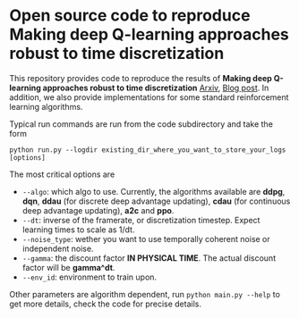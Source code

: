# Open source code to reproduce Making deep Q-learning approaches robust to time discretization #
This repository provides code to reproduce the results of **Making deep Q-learning approaches robust to time discretization** [Arxiv](https://arxiv.org/abs/1901.09732), [Blog post](https://ctallec.github.io/continuous-rl/).
In addition, we also provide implementations for some standard reinforcement learning algorithms.

Typical run commands are run from the code subdirectory and take the form
```
python run.py --logdir existing_dir_where_you_want_to_store_your_logs [options]
```
The most critical options are
- `--algo`: which algo to use. Currently, the algorithms available are **ddpg**, **dqn**, **ddau** (for discrete deep advantage updating), **cdau** (for continuous deep advantage updating), **a2c** and **ppo**.
- `--dt`: inverse of the framerate, or discretization timestep. Expect learning times to scale as 1/dt.
- `--noise_type`: wether you want to use temporally coherent noise or independent noise.
- `--gamma`: the discount factor **IN PHYSICAL TIME**. The actual discount factor will be **gamma^dt**.
- `--env_id`: environment to train upon.

Other parameters are algorithm dependent, run `python main.py --help` to get more details, check the code for precise details.
